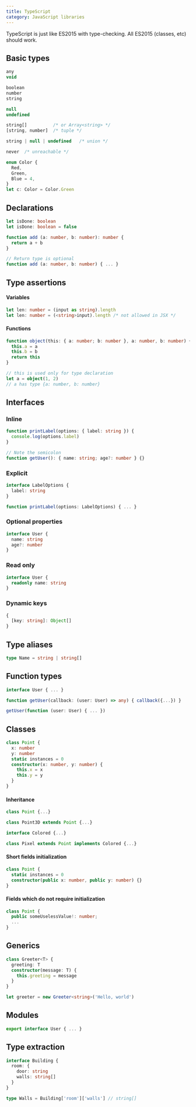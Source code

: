 ```yaml
---
title: TypeScript
category: JavaScript libraries
---
```


TypeScript is just like ES2015 with type-checking. All ES2015 (classes, etc) should work.

## Basic types

```ts
any
void

boolean
number
string

null
undefined

string[]          /* or Array<string> */
[string, number]  /* tuple */

string | null | undefined   /* union */

never  /* unreachable */
```

```ts
enum Color {
  Red,
  Green,
  Blue = 4,
}
let c: Color = Color.Green
```

## Declarations

```ts
let isDone: boolean
let isDone: boolean = false
```

```ts
function add (a: number, b: number): number {
  return a + b
}

// Return type is optional
function add (a: number, b: number) { ... }
```

## Type assertions

#### Variables

```ts
let len: number = (input as string).length
let len: number = (<string>input).length /* not allowed in JSX */
```

#### Functions

```ts
function object(this: { a: number; b: number }, a: number, b: number) {
  this.a = a
  this.b = b
  return this
}

// this is used only for type declaration
let a = object(1, 2)
// a has type {a: number, b: number}
```

## Interfaces

### Inline

```ts
function printLabel(options: { label: string }) {
  console.log(options.label)
}

// Note the semicolon
function getUser(): { name: string; age?: number } {}
```

### Explicit

```ts
interface LabelOptions {
  label: string
}

function printLabel(options: LabelOptions) { ... }
```

### Optional properties

```ts
interface User {
  name: string
  age?: number
}
```

### Read only

```ts
interface User {
  readonly name: string
}
```

### Dynamic keys

```ts
{
  [key: string]: Object[]
}
```

## Type aliases

```ts
type Name = string | string[]
```

## Function types

```ts
interface User { ... }

function getUser(callback: (user: User) => any) { callback({...}) }

getUser(function (user: User) { ... })
```

## Classes

```ts
class Point {
  x: number
  y: number
  static instances = 0
  constructor(x: number, y: number) {
    this.x = x
    this.y = y
  }
}
```

#### Inheritance

```ts
class Point {...}

class Point3D extends Point {...}

interface Colored {...}

class Pixel extends Point implements Colored {...}
```

#### Short fields initialization

```ts
class Point {
  static instances = 0
  constructor(public x: number, public y: number) {}
}
```

#### Fields which do not require initialization

```ts
class Point {
  public someUselessValue!: number;
  ...
}
```

## Generics

```ts
class Greeter<T> {
  greeting: T
  constructor(message: T) {
    this.greeting = message
  }
}

let greeter = new Greeter<string>('Hello, world')
```

## Modules

```ts
export interface User { ... }
```

## Type extraction

```ts
interface Building {
  room: {
    door: string
    walls: string[]
  }
}

type Walls = Building['room']['walls'] // string[]
```
